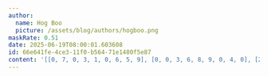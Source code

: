 ```yaml
---
author:
  name: Hog Boo
  picture: /assets/blog/authors/hogboo.png
maskRate: 0.51
date: 2025-06-19T08:00:01.603608
id: 66e641fe-4ce3-11f0-b564-71e1480f5e87
content: '[[0, 7, 0, 3, 1, 0, 6, 5, 9], [0, 0, 3, 6, 8, 9, 0, 4, 0], [2, 9, 6, 7, 0, 4, 8, 3, 1], [0, 5, 0, 1, 0, 0, 7, 2, 0], [0, 0, 0, 0, 0, 0, 0, 0, 0], [3, 2, 0, 0, 0, 0, 0, 0, 5], [7, 8, 0, 0, 0, 0, 3, 1, 6], [9, 0, 5, 0, 6, 1, 0, 0, 0], [6, 0, 1, 0, 0, 3, 5, 0, 2]]'
---
```

